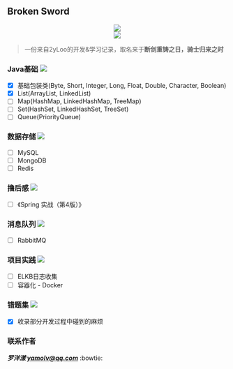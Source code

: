 ## Broken Sword
<div align="center"><img src="https://ossweb-img.qq.com/images/lol/web201310/skin/big92007.jpg"/></div>
<div align="center"><img src="https://img.shields.io/badge/WeChat-yamolv-green.svg"/></div>

> 一份来自2yLoo的开发&学习记录，取名来于**断剑重铸之日，骑士归来之时**

### **Java基础** ![](http://progressed.io/bar/35)
- [x] 基础包装类(Byte, Short, Integer, Long, Float, Double, Character, Boolean)
- [x] List(ArrayList, LinkedList)
- [ ] Map(HashMap, LinkedHashMap, TreeMap)
- [ ] Set(HashSet, LinkedHashSet, TreeSet)
- [ ] Queue(PriorityQueue)

### **数据存储** ![](http://progressed.io/bar/0)
- [ ] MySQL
- [ ] MongoDB
- [ ] Redis

### **撸后感** ![](http://progressed.io/bar/30)
- [ ] 《Spring 实战（第4版）》

### **消息队列** ![](http://progressed.io/bar/0)
- [ ] RabbitMQ

### **项目实践** ![](http://progressed.io/bar/0)
- [ ] ELKB日志收集
- [ ] 容器化 - Docker

### **错题集** ![](http://progressed.io/bar/100)

- [x] 收录部分开发过程中碰到的麻烦

### **联系作者**
***罗洋漾 yamolv@qq.com*** :bowtie:
